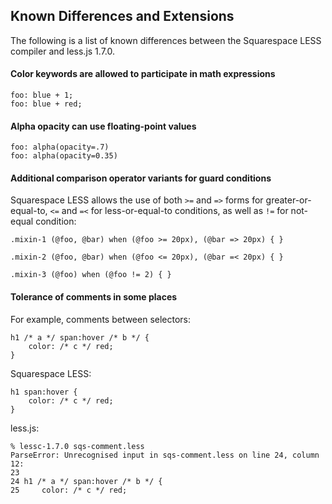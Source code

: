 ## Known Differences and Extensions

The following is a list of known differences between the Squarespace LESS
compiler and less.js 1.7.0.


#### Color keywords are allowed to participate in math expressions

    foo: blue + 1;
    foo: blue + red;

#### Alpha opacity can use floating-point values

    foo: alpha(opacity=.7)
    foo: alpha(opacity=0.35)

#### Additional comparison operator variants for guard conditions

Squarespace LESS allows the use of both `>=` and `=>` forms for
greater-or-equal-to, `<=` and `=<` for less-or-equal-to conditions, as well as
`!=` for not-equal condition:

    .mixin-1 (@foo, @bar) when (@foo >= 20px), (@bar => 20px) { }

    .mixin-2 (@foo, @bar) when (@foo <= 20px), (@bar =< 20px) { }

    .mixin-3 (@foo) when (@foo != 2) { }

#### Tolerance of comments in some places

For example, comments between selectors:

    h1 /* a */ span:hover /* b */ {
        color: /* c */ red;
    }

Squarespace LESS:

    h1 span:hover {
        color: /* c */ red;
    }

less.js:

    % lessc-1.7.0 sqs-comment.less
    ParseError: Unrecognised input in sqs-comment.less on line 24, column 12:
    23
    24 h1 /* a */ span:hover /* b */ {
    25     color: /* c */ red;


